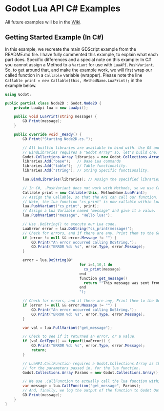 Godot Lua API C# Examples
===============

All future examples will be in the [Wiki](https://luaapi.weaselgames.info/latest).

Getting Started Example (In C#)
-------

In this example, we recreate the main GDScript example from the README.md file. I have fully commented this 
example, to explain what each part does. Specific differences and a special note on this example: In C# you 
cannot assign a Method to a `Variant` for use with `LuaAPI.PushVariant`. So, to get around that, and make the 
example work, we will first wrap our called function in a `Callable` variable (wrapper). Please note the line 
`Callable print = new Callable(this, MethodName.LuaPrint);` in the example below.

```csharp
using Godot;

public partial class Node2D : Godot.Node2D {
	private LuaApi lua = new LuaApi();

	public void LuaPrint(string message) {
		GD.Print(message);
	}

	public override void _Ready() {
		GD.Print("Starting Node2D.cs.");

		// All builtin libraries are available to bind with. Use OS and IO at your own risk.
		// BindLibraries requires a "Godot Array" so, let's build one.
		Godot.Collections.Array libraries = new Godot.Collections.Array();
		libraries.Add("base");   // Base Lua commands
		libraries.Add("table");  // Table functionality.
		libraries.Add("string"); // String Specific functionality.

		lua.BindLibraries(libraries); // Assign the specified libraries to the LuaAPI object.

		// In C#, .PushVariant does not work with Methods, so we use Callable to wrap our function.
		Callable print = new Callable(this, MethodName.LuaPrint);
		// Assign the Callable, so that the API can call our function.
		// Note, the lua function "cs_print" is now callable within Lua script.
		lua.PushVariant("cs_print", print);
		// Assign a Lua Variable named "message" and give it a value.
		lua.PushVariant("message", "Hello lua!");

		// Use .DoString() to execute our Lua code.
		LuaError error = lua.DoString("cs_print(message)");
		// Check for errors, and if there are any, Print them to the Godot Console.
		if (error != null && error.Message != "") {
			GD.Print("An error occurred calling DoString.");
			GD.Print("ERROR %d: %s", error.Type, error.Message);
		}

		error = lua.DoString(@"
                                  for i=1,10,1 do
                                  	cs_print(message)
                                  end
                                  function get_message()
                                  	return ""This message was sent from 'get_message()'""
                                  end
                                  ");

		// Check for errors, and if there are any, Print them to the Godot Console.
		if (error != null && error.Message != "") {
			GD.Print("An error occurred calling DoString.");
			GD.Print("ERROR %d: %s", error.Type, error.Message);
		}

		var val = lua.PullVariant("get_message");

		// Check to see if it returned an error, or a value.
		if (val.GetType() == typeof(LuaError)) {
			GD.Print("ERROR %d: %s", error.Type, error.Message);
			return;
		}

		// LuaAPI.CallFunction requires a Godot.Collections.Array as the container
		// for the parameters passed in, for the lua function. 
		Godot.Collections.Array Params = new Godot.Collections.Array();

		// We use .CallFunction to actually call the lua function within the Lua State.
		var message = lua.CallFunction("get_message", Params);
		// And, finally, we log the output of the function to Godot Output Console.
		GD.Print(message);
	}
}
```